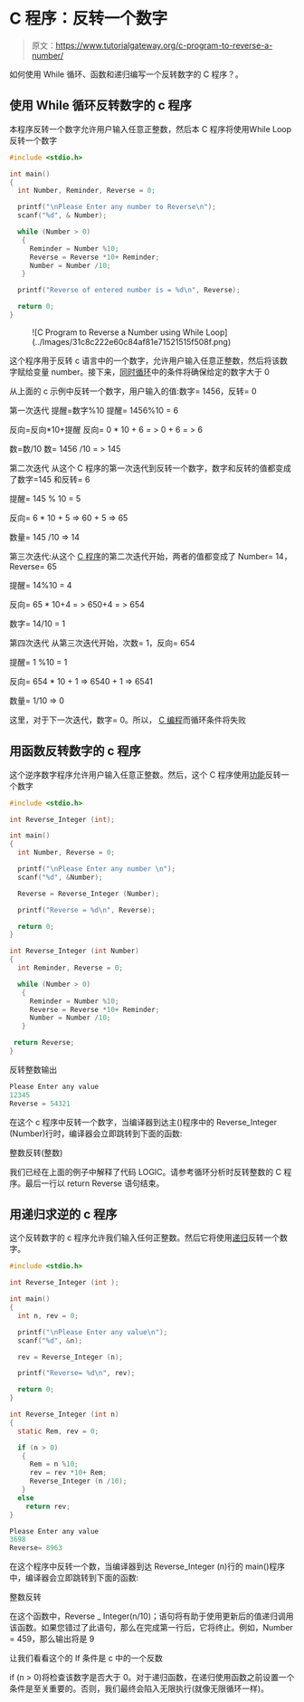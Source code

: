 # C 程序：反转一个数字

> 原文：<https://www.tutorialgateway.org/c-program-to-reverse-a-number/>

如何使用 While 循环、函数和递归编写一个反转数字的 C 程序？。

## 使用 While 循环反转数字的 c 程序

本程序反转一个数字允许用户输入任意正整数，然后本 C 程序将使用While Loop 反转一个数字

```c
#include <stdio.h>

int main()
{
  int Number, Reminder, Reverse = 0;

  printf("\nPlease Enter any number to Reverse\n");
  scanf("%d", & Number);

  while (Number > 0)
   {
     Reminder = Number %10;
     Reverse = Reverse *10+ Reminder;
     Number = Number /10;
   }

  printf("Reverse of entered number is = %d\n", Reverse);

  return 0;
}
```

<figure class="wp-block-image">![C Program to Reverse a Number using While Loop](../Images/31c8c222e60c84af81e71521515f508f.png)</figure>

这个程序用于反转 c 语言中的一个数字，允许用户输入任意正整数，然后将该数字赋给变量 number。接下来，[同时循环](https://www.tutorialgateway.org/while-loop-in-c/)中的条件将确保给定的数字大于 0

从上面的 c 示例中反转一个数字，用户输入的值:数字= 1456，反转= 0

第一次迭代
提醒=数字%10
提醒= 1456%10 = 6

反向=反向*10+提醒
反向= 0 * 10 + 6 = > 0 + 6 = > 6

数=数/10
数= 1456 /10 = > 145

第二次迭代
从这个 C 程序的第一次迭代到反转一个数字，数字和反转的值都变成了数字=145 和反转= 6

提醒= 145 % 10 = 5

反向= 6 * 10 + 5 => 60 + 5 => 65

数量= 145 /10 => 14

第三次迭代:从这个 [C 程序](https://www.tutorialgateway.org/c-programming-examples/)的第二次迭代开始，两者的值都变成了 Number= 14，Reverse= 65

提醒= 14%10 = 4

反向= 65 * 10+4 = > 650+4 = > 654

数字= 14/10 = 1

第四次迭代
从第三次迭代开始，次数= 1，反向= 654

提醒= 1 %10 = 1

反向= 654 * 10 + 1 => 6540 + 1 => 6541

数量= 1/10 => 0

这里，对于下一次迭代，数字= 0。所以， [C 编程](https://www.tutorialgateway.org/c-programming/)而循环条件将失败

## 用函数反转数字的 c 程序

这个逆序数字程序允许用户输入任意正整数。然后，这个 C 程序使用[功能](https://www.tutorialgateway.org/functions-in-c/ "FUNCTIONS")反转一个数字

```c
#include <stdio.h>

int Reverse_Integer (int);

int main()
{
  int Number, Reverse = 0;

  printf("\nPlease Enter any number \n");
  scanf("%d", &Number);

  Reverse = Reverse_Integer (Number);

  printf("Reverse = %d\n", Reverse);

  return 0;
}

int Reverse_Integer (int Number)
{
  int Reminder, Reverse = 0;

  while (Number > 0)
   {
     Reminder = Number %10;
     Reverse = Reverse *10+ Reminder;
     Number = Number /10;
   }

 return Reverse;
}
```

反转整数输出

```c
Please Enter any value
12345
Reverse = 54321
```

在这个 c 程序中反转一个数字，当编译器到达主()程序中的 Reverse_Integer (Number)行时，编译器会立即跳转到下面的函数:

整数反转(整数)

我们已经在上面的例子中解释了代码 LOGIC。请参考循环分析时反转整数的 C 程序。最后一行以 return Reverse 语句结束。

## 用递归求逆的 c 程序

这个反转数字的 c 程序允许我们输入任何正整数。然后它将使用[递归](https://www.tutorialgateway.org/recursion-in-c/)反转一个数字。

```c
#include <stdio.h>

int Reverse_Integer (int );

int main()
{
  int n, rev = 0;

  printf("\nPlease Enter any value\n");
  scanf("%d", &n);

  rev = Reverse_Integer (n);

  printf("Reverse= %d\n", rev);

  return 0;
}

int Reverse_Integer (int n)
{
  static Rem, rev = 0;

  if (n > 0)
   {
     Rem = n %10;
     rev = rev *10+ Rem;
     Reverse_Integer (n /10);
   }
  else
    return rev;
}
```

```c
Please Enter any value
3698
Reverse= 8963
```

在这个程序中反转一个数，当编译器到达 Reverse_Integer (n)行的 main()程序中，编译器会立即跳转到下面的函数:

整数反转

在这个函数中，Reverse _ Integer(n/10)；语句将有助于使用更新后的值递归调用该函数。如果您错过了此语句，那么在完成第一行后，它将终止。例如，Number = 459，那么输出将是 9

让我们看看这个的 If 条件是 c 中的一个反数

if (n > 0)将检查该数字是否大于 0。对于递归函数，在递归使用函数之前设置一个条件是至关重要的。否则，我们最终会陷入无限执行(就像无限循环一样)。